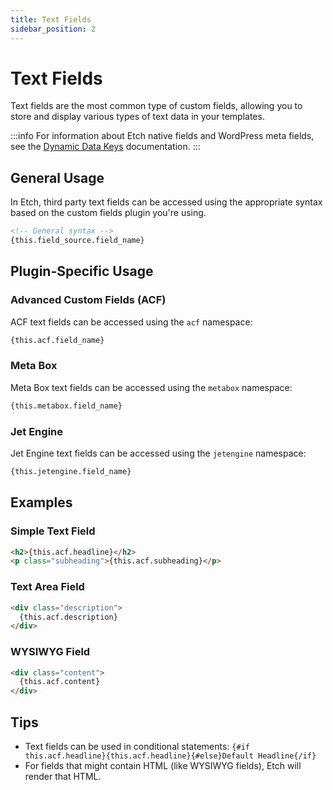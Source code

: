 ```yaml
---
title: Text Fields
sidebar_position: 2
---
```


# Text Fields

Text fields are the most common type of custom fields, allowing you to store and display various types of text data in your templates.

:::info 
For information about Etch native fields and WordPress meta fields, see the [Dynamic Data Keys](/dynamic-data/dynamic-data-keys) documentation.
:::

## General Usage

In Etch, third party text fields can be accessed using the appropriate syntax based on the custom fields plugin you're using.

```html
<!-- General syntax -->
{this.field_source.field_name}
```

## Plugin-Specific Usage

### Advanced Custom Fields (ACF)

ACF text fields can be accessed using the `acf` namespace:

```html
{this.acf.field_name}
```

### Meta Box

Meta Box text fields can be accessed using the `metabox` namespace:

```html
{this.metabox.field_name}
```

### Jet Engine

Jet Engine text fields can be accessed using the `jetengine` namespace:

```html
{this.jetengine.field_name}
```

## Examples

### Simple Text Field

```html
<h2>{this.acf.headline}</h2>
<p class="subheading">{this.acf.subheading}</p>
```

### Text Area Field

```html
<div class="description">
  {this.acf.description}
</div>
```

### WYSIWYG Field

```html
<div class="content">
  {this.acf.content}
</div>
```

## Tips

- Text fields can be used in conditional statements: `{#if this.acf.headline}{this.acf.headline}{#else}Default Headline{/if}`
- For fields that might contain HTML (like WYSIWYG fields), Etch will render that HTML.

